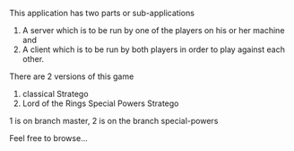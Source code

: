 This application has two parts or sub-applications
1. A server which is to be run by one of the players on his or her machine and
2. A client which is to be run by both players in order to play against each other.

There are 2 versions of this game
1. classical Stratego
2. Lord of the Rings Special Powers Stratego

1 is on branch master, 2 is on the branch special-powers

Feel free to browse...

